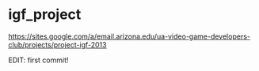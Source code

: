 igf_project
===========

https://sites.google.com/a/email.arizona.edu/ua-video-game-developers-club/projects/project-igf-2013

EDIT: first commit!